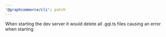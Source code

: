 ```yaml
---
'@graphcommerce/cli': patch
---
```


When starting the dev server it would delete all .gql.ts files causing an error when starting
